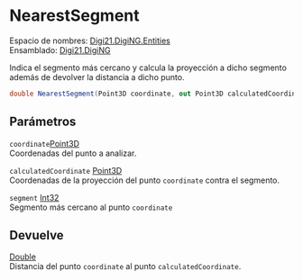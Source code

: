 # NearestSegment

Espacio de nombres: [Digi21.DigiNG.Entities](https://app.gitbook.com/@digi21/s/ayuda-de-digi21/~/drafts/-MXR80mySoUUhqygVNjW/digi3d-net/programacion/.net/referencia/digi21.diging/digi21.diging.entities)   
Ensamblado: [Digi21.DigiNG](https://app.gitbook.com/@digi21/s/ayuda-de-digi21/~/drafts/-MXR80mySoUUhqygVNjW/digi3d-net/programacion/.net/referencia/digi21.diging)​‌

Indica el segmento más cercano y calcula la proyección a dicho segmento además de devolver la distancia a dicho punto.

```csharp
double NearestSegment(Point3D coordinate, out Point3D calculatedCoordinate, out int segment);‌
```

## Parámetros

`coordinate`[Point3D](../../../../digi21.math/clases/point3d.md)  
Coordenadas del punto a analizar.

`calculatedCoordinate` [Point3D](../../../../digi21.math/clases/point3d.md)  
Coordenadas de la proyección del punto `coordinate` contra el segmento.

`segment` [Int32](https://docs.microsoft.com/en-us/dotnet/api/system.int32?view=net-5.0)  
Segmento más cercano al punto `coordinate`

## Devuelve

[Double](https://docs.microsoft.com/en-us/dotnet/api/system.double?view=net-5.0)  
Distancia del punto `coordinate` al punto `calculatedCoordinate`.




